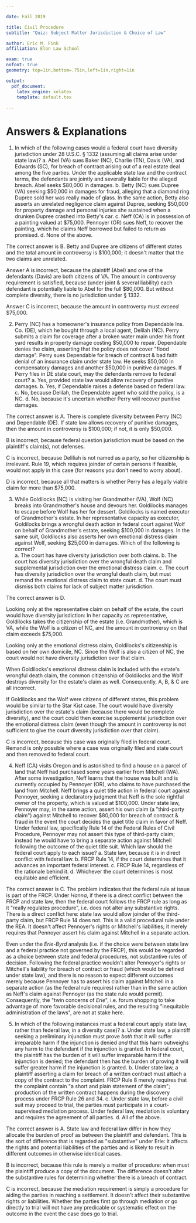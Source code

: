 ```yaml
---

date: Fall 2019

title: Civil Procedure
subtitle: "Quiz: Subject Matter Jurisdiction & Choice of Law"

author: Eric M. Fink
affiliation: Elon Law School 

exam: true
nofoot: true
geometry: top=1in,bottom=.75in,left=1in,right=1in

output: 
  pdf_document:
    latex_engine: xelatex
    template: default.tex
    
---
```


# Answers & Explanations 

1. In which of the following cases would a federal court have diversity jurisdiction under 28 U.S.C. § 1332 (assuming all claims arise under state law)? 
	a. Abel (VA) sues Baker (NC), Charlie (TN), Davis (VA), and Edwards (SC), for breach of contract arising out of a real estate deal among the five parties. Under the applicable state law and the contract terms, the defendants are jointly and severally liable for the alleged breach. Abel seeks $80,000 in damages. 
	b. Betty (NC) sues Dupree (VA) seeking $50,000 in damages for fraud, alleging that a diamond ring Dupree sold her was really made of glass. In the same action, Betty also asserts an unrelated negligence claim against Dupree, seeking $50,000 for property damage and personal injuries she sustained when a drunken Dupree crashed into Betty's car. 
	c. Neff (CA) is in possession of a painting valued at $75,000. Pennoyer (OR) sues Neff, to recover the painting, which he claims Neff borrowed but failed to return as promised. 
	d. None of the above.  

The correct answer is B. Betty and Dupree are citizens of different states and the total amount in controversy is $100,000; it doesn't matter that the two claims are unrelated. 

Answer A is incorrect, because the plaintiff (Abel) and one of the defendants (Davis) are both citizens of VA. The amount in controversy requirement is satisfied, because (under joint & several liability) each defendant is potentially liable to Abel for the full $80,000. But without complete diversity, there is no jurisdiction under § 1332. 

Answer C is incorrect, because the amount in controversy must _exceed_ $75,000. 

2. Perry (NC) has a homeowner's insurance policy from Dependable Ins. Co. (DE), which he bought through a local agent, Delilah (NC). Perry submits a claim for coverage after a broken water main under his front yard results in property damage costing $50,000 to repair. Dependable denies the claim, asserting that the policy does not cover "flood damage". Perry sues Dependable for breach of contract & bad faith denial of an insurance claim under state law. He seeks $50,000 in compensatory damages and another $50,000 in punitive damages. If Perry files in DE state court, may the defendants remove to federal court? 
	a. Yes, provided state law would allow recovery of punitive damages. 
	b. Yes, if Dependable raises a defense based on federal law. 
	c. No, because Delilah, the Dependable agent who sold the policy, is a NC. 
	d. No, because it's uncertain whether Perry will recover punitive damages. 

The correct answer is A. There is complete diversity between Perry (NC) and Dependable (DE). If state law allows recovery of punitive damages, then the amount in controversy is $100,000; if not, it is only $50,000. 

B is incorrect, because federal question jurisdiction must be based on the plaintiff's claim(s), not defenses. 

C is incorrect, because Deliliah is not named as a party, so her citizenship is irrelevant. Rule 19, which requires joinder of certain persons if feasible, would not apply in this case (for reasons you don't need to worry about). 

D is incorrect, because all that matters is whether Perry has a legally viable claim for more than $75,000. 

3. While Goldilocks (NC) is visiting her Grandmother (VA), Wolf (NC) breaks into Grandmother's house and devours her. Goldilocks manages to escape before Wolf has her for dessert. Goldilocks is named executor of Grandmother's estate. In her representative capacity as executor, Goldilocks brings a wrongful death action in federal court against Wolf on behalf of Grandmother's estate, seeking $100,000 in damages. In the same suit, Goldilocks also asserts her own emotional distress claim against Wolf, seeking $25,000 in damages. Which of the following is correct?  
	a. The court has have diversity jurisdiction over both claims. 
	b. The court has diversity jurisdiction over the wrongful death claim and supplemental jurisdiction over the emotional distress claim. 
	c. The court has diversity jurisdiction over the wrongful death claim, but must remand the emotional distress claim to state court. 
	d. The court must dismiss both claims for lack of subject matter jurisdiction. 

The correct answer is D. 

Looking only at the representative claim on behalf of the estate, the court would have diversity jurisdiction: In her capacity as representative, Goldilocks takes the citizenship of the estate (i.e. Grandmother), which is VA, while the Wolf is a citizen of NC, and the amount in controversy on that claim exceeds $75,000. 

Looking only at the emotional distress claim, Goldilocks's citizenship is based on her own domicile, NC. Since the Wolf is also a citizen of NC, the court would not have diversity jurisdiction over that claim. 

When Goldilocks's emotional distress claim is included with the estate's wrongful death claim, the common citizenship of Goldilocks and the Wolf destroys diversity for the estate's claim as well. Consequently, A, B, & C are all incorrect. 

If Goldilocks and the Wolf were citizens of different states, this problem would be similar to the Star Kist case. The court would have diversity jurisdiction over the estate's claim (because there would be complete diversity), and the court could then exercise supplemental jurisdiction over the emotional distress claim (even though the amount in controversy is not sufficient to give the court diversity jurisdiction over that claim). 

C is incorrect, because this case was originally filed in federal court. Remand is only possible where a case was originally filed and state court and then removed to federal court. 

4. Neff (CA) visits Oregon and is astonished to find a house on a parcel of land that Neff had purchased some years earlier from Mitchell (WA). After some investigation, Neff learns that the house was built and is currently occupied by Pennoyer (OR), who claims to have purchased the land from Mitchell. Neff brings a quiet title action in federal court against Pennoyer, seeking a declaratory judgment that Neff is the sole rightful owner of the property, which is valued at $100,000. Under state law, Pennoyer may, in the same action, assert his own claim (a "third-party claim") against Mitchell to recover $80,000 for breach of contract & fraud in the event the court decides the quiet title claim in favor of Neff. Under federal law, specifically Rule 14 of the Federal Rules of Civil Procedure, Pennoyer may not assert this type of third-party claim; instead he would have to bring a separate action against Mitchell following the outcome of the quiet title suit. Which law should the federal court apply to each issue? 
	a. State law, because it is in direct conflict with federal law. 
	b. FRCP Rule 14, if the court determines that it advances an important federal interest. 
	c. FRCP Rule 14, regardless of the rationale behind it. 
	d. Whichever the court determines is most equitable and efficient.  

The correct answer is C. The problem indicates that the federal rule at issue is part of the FRCP. Under _Hanna_, if there is a direct conflict between the FRCP and state law, then the federal court follows the FRCP rule as long as it "really regulates procedure", i.e. does not alter any substantive rights. There is a direct conflict here: state law would allow joinder of the third-party claim, but FRCP Rule 14 does not. This is a valid procedural rule under the REA. It doesn't affect Pennoyer's rights or Mitchell's liabilities; it merely requires that Pennoyer assert his claim against Mitchell in a separate action. 

Even under the _Erie-Byrd_ analysis (i.e. if the choice were between state law and a federal practice not governed by the FRCP), this would be regarded as a choice between state and federal procedures, not substantive rules of decision. Following the federal practice wouldn't alter Pennoyer's rights or Mitchell's liability for breach of contract or fraud (which would be defined under state law), and there is no reason to expect different outcomes merely because Pennoyer has to assert his claim against Mitchell in a separate action (as the federal rule requires) rather than in the same action as Neff's claim against Pennoyer (as the state rule would permit). Consequently, the "twin concerns of _Erie_", i.e. forum shopping to take advantage of more favorable decisional rules, and the resulting "inequitable administration of the laws", are not at stake here. 

5. In which of the following instances must a federal court apply state law, rather than federal law, in a diversity case)? 
	a. Under state law, a plaintiff seeking a preliminary injunction must prove _both_ that it will suffer irreparable harm if the injunction is denied _and_ that this harm outweighs any harm to the defendant if the injunction is granted. In federal court, the plaintiff has the burden of it will suffer irreparable harm if the injunction is denied; the defendant then has the burden of proving it will suffer greater harm if the injunction is granted. 
	b. Under state law, a plaintiff asserting a claim for breach of a written contract must attach a copy of the contract to the complaint. FRCP Rule 8 merely requires that the complaint contain "a short and plain statement of the claim"; production of the written contract happens during the discovery process under FRCP Rule 26 and 34. 
	c. Under state law, before a civil suit may proceed to trial, the parties must participate in a court-supervised mediation process. Under federal law, mediation is voluntary and requires the agreement of all parties. 
	d. All of the above. 

The correct answer is A. State law and federal law differ in how they allocate the burden of proof as between the plaintiff and defendant. This is the sort of difference that is regarded as "substantive" under Erie: it affects the rights and potential liabilities of the parties and is likely to result in different outcomes in otherwise identical cases. 

B is incorrect, because this rule is merely a matter of procedure: when must the plaintiff produce a copy of the document. The difference doesn't alter the substantive rules for determining whether there is a breach of contract. 

C is incorrect, because the mediation requirement is simply a procedure for aiding the parties in reaching a settlement. It doesn't affect their substantive rights or liabilities. Whether the parties first go through mediation or go directly to trial will not have any predicable or systematic effect on the outcome in the event the case does go to trial. 
